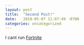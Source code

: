 ```yaml
---
layout: post
title:  "Second Post!"
date:   2018-05-07 11:07:49 -0700
categories: uncategorized
---
```


I cant run [Fortnite]

[Fortnite]: https://epicgames.com
